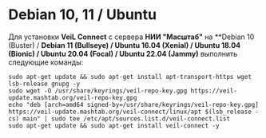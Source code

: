 # Debian 10, 11 / Ubuntu

Для установки **VeiL Connect** с сервера **НИИ "Масштаб"** на **Debian 10 (Buster) / **Debian 11 (Bullseye) / Ubuntu 16.04 (Xenial) / Ubuntu 18.04 (Bionic) / Ubuntu 20.04 (Focal) / Ubuntu 22.04 (Jammy)** выполнить следующие команды:

`sudo apt-get update && sudo apt-get install apt-transport-https wget lsb-release gnupg -y`  
`sudo wget -O /usr/share/keyrings/veil-repo-key.gpg https://veil-update.mashtab.org/veil-repo-key.gpg`  
`echo "deb [arch=amd64 signed-by=/usr/share/keyrings/veil-repo-key.gpg] https://veil-update.mashtab.org/veil-connect/linux/apt $(lsb_release -cs) main" | sudo tee /etc/apt/sources.list.d/veil-connect.list`  
`sudo apt-get update && sudo apt-get install veil-connect -y`  
